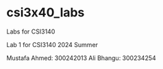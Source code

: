 # csi3x40_labs
Labs for CSI3140


Lab 1 for CSI3140 2024 Summer

Mustafa Ahmed: 300242013
Ali Bhangu: 300234254
